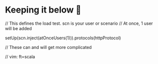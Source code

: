 # Keeping it below 💯


// This defines the load test.  scn is your user or scenario
// At once, 1 user will be added


  setUp(scn.inject(atOnceUsers(1))).protocols(httpProtocol)


// These can and will get more complicated

// vim: ft=scala
